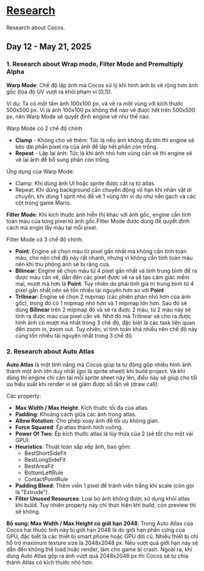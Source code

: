# [Research](../README.md)

Research about Cocos.

## Day 12 - May 21, 2025

### 1. Research about Wrap mode, Filter Mode and Premultiply Alpha
**Warp Mode**: Chế độ lặp ảnh mà Cocos xử lý khi hình ảnh bị vẽ rộng hơn ảnh gốc (tọa độ UV vượt ra khỏi phạm vi [0,1]). 

Ví dụ: Ta có một tấm ảnh 100x100 px, và vẽ ra một vùng với kích thước 500x500 px. Vì là ảnh 100x100 px không thể nào vẽ được hết trên 500x500 px, nên Warp Mode sẽ quyết định engine vẽ như thế nào.

Warp Mode có 2 chế độ chính
- **Clamp** - Không cho vẽ thêm: Tức là nếu ảnh không đủ lớn thì engine sẽ kéo dài phần pixel rìa của ảnh để lấp hết phần còn trống.
- **Repeat** - Lặp lại ảnh: Tức là khi ảnh nhỏ hơn vùng cần vẽ thì engine sẽ vẽ lại ảnh để bổ sung phần còn trống.

Ứng dụng của Warp Mode:
- Clamp: Khi dùng ảnh UI hoặc sprite được cắt ra từ atlas.
- Repeat: Khi dùng background cần chuyển động vô hạn khi nhân vật di chuyển, khi dùng 1 sprit nhỏ để vẽ 1 vùng lớn ví dụ như nền gạch và các cột trong game Mario.


**Filter Mode**: Khi kích thước ảnh hiển thị khác với ảnh gốc, engine cần tính toán màu của từng pixel từ ảnh gốc.Filter Mode được dùng để quyết định cách mà engin lấy màu tại mỗi pixel.

Filter Mode có 3 chế độ chính:
- **Point**: Engine sẽ chọn màu từ pixel gần nhất mà không cần tính toán màu, cho nên chế độ này rất nhanh, nhưng vì không cần tính toàn màu nên khi thu phóng ảnh sẽ bị răng cưa.
- **Bilinear**: Engine sẽ chọn màu từ 4 pixel gần nhất và tính trung bình để ra được màu cần vẽ, dẫn đến các pixel được vẽ ra sẽ tạo cảm giác mềm mại, mượt mà hơn là **Point**. Tuy nhiên do phải tính giá trị trung bình từ 4 pixel gần nhất nên sẽ tốn nhiều tài nguyên hơn so với **Point**
- **Trilinear**: Engine sẽ chọn 2 mipmap (các phiên phản nhỏ hơn của ảnh gốc), trong đó có 1 mipmap nhỏ hơn và 1 mipmap lớn hơn. Sau đó sẽ dùng **Bilinear** trên 2 mipmap đó và sẽ ra được 2 màu, từ 2 màu này sẽ tính ra được màu của pixel cần vẽ. Nhờ đó mà Trilinear sẽ cho ra được hình ảnh có mượt mà nhất trong 3 chế độ, đặc biệt là các task liên quan đến zoom in, zoom out. Tuy nhiên, vì tính toán khá nhiều nên chế độ này cũng tốn nhiều tài nguyên nhất trong 3 chế độ.

### 2. Research about Auto Atlas
**Auto Atlas** là một tính năng mà Cocos giúp ta tự động gộp nhiều hình ảnh thành một ảnh lớn duy nhất (gọi là sprite sheet) khi build project. Và khi dùng thì engine chỉ cần tải mỗi sprite sheet này lên, điều này sẽ giúp cho tối ưu hiệu suất khi render vì sẽ giảm được số lần vẽ (draw call).

Các property:
- **Max Width / Max Height**: Kích thước tối đa của atlas.
- **Padding**: Khoảng cách giữa các ảnh trong atlas.
- **Allow Rotation**: Cho phép xoay ảnh để tối ưu không gian.
- **Force Squared**: Ép atlas thành hình vuông.
- **Power Of Two**: Ép kích thước atlas là lũy thừa của 2 (sẽ tốt cho một vài GPU).
- **Heuristics**: Thuật toán sắp xếp ảnh, bao gồm:
  - BestShortSideFit
  - BestLongSideFit
  - BestAreaFit
  - BottomLeftRule
  - ContactPointRule
- **Padding Bleed**: Thêm viền 1 pixel để tránh viền trắng khi scale (còn gọi là "Extrude").
- **Filter Unused Resources**: Loại bỏ ảnh không được sử dụng khỏi atlas khi build. Tuy nhiên property này chỉ thực hiện khi build, còn preview thì sẽ không.


**Bổ sung: Max Width / Max Height có giới hạn 2048**: Trong Auto Atlas của Cocos  hai thuộc tính này bị giới hạn 2048 là do giới hạn phần cứng của GPU, đặc biết là các thiết bị smart phone hoặc GPU đời cũ. Nhiều thiết bị chỉ hỗ trợ maximum texture size là 2048x2048 px. Nếu vượt quá giới hạn này sẽ dẫn đến không thể load hoặc render, làm cho game bị crash. Ngoài ra, khi dùng Auto Atlas gộp ra ảnh vượt quá 2048x2048 px thì Cocos sẽ tự chia thành Atlas có kích thước nhỏ hơn.